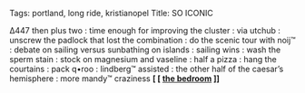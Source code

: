 Tags: portland, long ride, kristianopel
Title: SO ICONIC
  
∆447 then plus two : time enough for improving the cluster : via utchub : unscrew the padlock that lost the combination : do the scenic tour with noij™ : debate on sailing versus sunbathing on islands : sailing wins : wash the sperm stain : stock on magnesium and vaseline : half a pizza : hang the courtains : pack q•roo : lindberg™ assisted : the other half of the caesar’s hemisphere : more mandy™ craziness
**[ [ [the bedroom](denied:%E2%80%9Chttp://thebedroomsxoxo.bandcamp.com/album/dystopia-today%E2%80%9D) ]]**